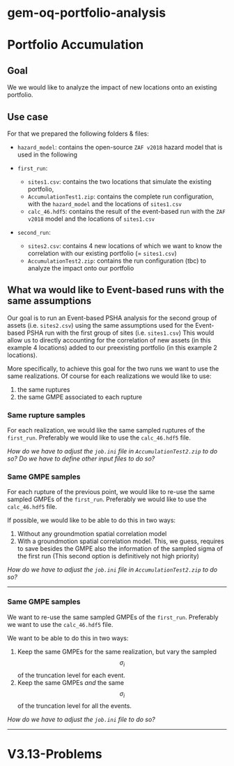 # gem-oq-portfolio-analysis


# Portfolio Accumulation

## Goal

We we would like to analyze the impact of new locations onto an existing portfolio.

## Use case
For that we prepared the following folders & files:

- `hazard_model`: contains the open-source `ZAF v2018` hazard model that is used in the following

- `first_run`:
  - `sites1.csv`: contains the two locations that simulate the existing portfolio,
  - `AccumulationTest1.zip`: contains the complete run configuration, with the `hazard_model` and the locations of `sites1.csv`
  - `calc_46.hdf5`: contains the result of the event-based run with the `ZAF v2018` model and the locations of `sites1.csv`

- `second_run`:
  - `sites2.csv`: contains 4 new locations of which we want to know the correlation with our existing portfolio (= `sites1.csv`)
  - `AccumulationTest2.zip`: contains the run configuration (tbc) to analyze the impact onto our portfolio

## What wa would like to Event-based runs with the same assumptions

Our goal is to run an Event-based PSHA analysis for the second group of assets (i.e. `sites2.csv`) using the same assumptions used for the Event-based PSHA run with the first group of sites (i.e. `sites1.csv`)
This would allow us to directly accounting for the correlation of new assets (in this example 4 locations) added to our preexisting portfolio (in this example 2 locations).

More specifically, to achieve this goal for the two runs we want to use the same realizations. Of course for each realizations we would like to use: 
1. the same ruptures
2. the same GMPE associated to each rupture

### Same rupture samples

For each realization, we would like the same sampled ruptures of the `first_run`.
Preferably we would like to use the `calc_46.hdf5` file.

_How do we have to adjust the `job.ini` file in `AccumulationTest2.zip` to do so?_
_Do we have to define other input files to do so?_


### Same GMPE samples

For each rupture of the previous point, we would like to re-use the same sampled GMPEs of the `first_run`.
Preferably we would like to use the `calc_46.hdf5` file.

If possible, we would like to be able to do this in two ways:
1. Without any groundmotion spatial correlation model
2. With a groundmotion spatial correlation model. This, we guess, requires to save besides the GMPE also the information of the sampled sigma of the first run (This second option is definitively not high priority)

_How do we have to adjust the `job.ini` file in `AccumulationTest2.zip` to do so?_

---------------------------------------------------------------------------------
### Same GMPE samples

We want to re-use the same sampled GMPEs of the `first_run`.
Preferably we want to use the `calc_46.hdf5` file.

We want to be able to do this in two ways:
1. Keep the same GMPEs for the same realization, but vary the sampled $$\sigma_i$$ of the truncation level for each event.
2. Keep the same GMPEs _and_ the same $$\sigma_i$$ of the truncation level for all the events. 

_How do we have to adjust the `job.ini` file to do so?_

-----------------------------------------------------------------------

# V3.13-Problems 


